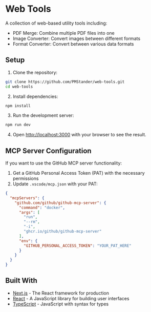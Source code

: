 # Web Tools

A collection of web-based utility tools including:
- PDF Merge: Combine multiple PDF files into one
- Image Converter: Convert images between different formats
- Format Converter: Convert between various data formats

## Setup

1. Clone the repository:
```bash
git clone https://github.com/PMStander/web-tools.git
cd web-tools
```

2. Install dependencies:
```bash
npm install
```

3. Run the development server:
```bash
npm run dev
```

4. Open [http://localhost:3000](http://localhost:3000) with your browser to see the result.

## MCP Server Configuration

If you want to use the GitHub MCP server functionality:

1. Get a GitHub Personal Access Token (PAT) with the necessary permissions
2. Update `.vscode/mcp.json` with your PAT:
```json
{
  "mcpServers": {
    "github.com/github/github-mcp-server": {
      "command": "docker",
      "args": [
        "run",
        "--rm",
        "-i",
        "ghcr.io/github/github-mcp-server"
      ],
      "env": {
        "GITHUB_PERSONAL_ACCESS_TOKEN": "YOUR_PAT_HERE"
      }
    }
  }
}
```

## Built With

- [Next.js](https://nextjs.org/) - The React framework for production
- [React](https://reactjs.org/) - A JavaScript library for building user interfaces
- [TypeScript](https://www.typescriptlang.org/) - JavaScript with syntax for types
